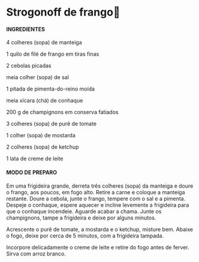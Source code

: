 # Strogonoff de frango:chicken:

#### INGREDIENTES



4 colheres (sopa) de manteiga

1 quilo de filé de frango em tiras finas

2 cebolas picadas

meia colher (sopa) de sal

1 pitada de pimenta-do-reino moída

meia xícara (chá) de conhaque

200 g de champignons em conserva fatiados

3 colheres (sopa) de purê de tomate

1 colher (sopa) de mostarda

2 colheres (sopa) de ketchup

1 lata de creme de leite



#### MODO DE PREPARO

Em uma frigideira grande, derreta três colheres (sopa) da manteiga e doure o frango, aos poucos, em fogo alto. Retire a carne e coloque a manteiga restante. Doure a cebola, junte o frango, tempere com o sal e a pimenta. Despeje o conhaque, espere aquecer e incline levemente a frigideira para que o conhaque incendeie. Aguarde acabar a chama. Junte os champignons, tampe a frigideira e deixe por alguns minutos.

Acrescente o purê de tomate, a mostarda e o ketchup, misture bem. Abaixe o fogo, deixe por cerca de 5 minutos, com a frigideira tampada.

Incorpore delicadamente o creme de leite e retire do fogo antes de ferver. Sirva com arroz branco.







